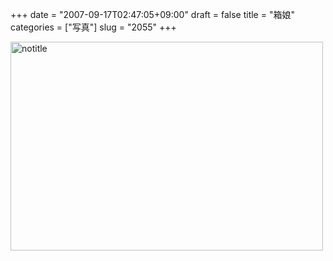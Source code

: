 +++
date = "2007-09-17T02:47:05+09:00"
draft = false
title = "箱娘"
categories = ["写真"]
slug = "2055"
+++

<a href="http://www.flickr.com/photos/h-b-k-r/1392154011/" title="Photo Sharing"><img src="http://farm2.static.flickr.com/1429/1392154011_f1395005e0.jpg" width="500" height="334" alt="notitle" /></a>
